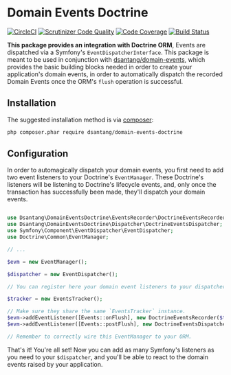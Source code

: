 # Domain Events Doctrine
[![CircleCI](https://circleci.com/gh/dsantang/domain-events-doctrine.svg?style=svg)](https://circleci.com/gh/dsantang/domain-events-doctrine)
[![Scrutinizer Code Quality](https://scrutinizer-ci.com/g/dsantang/domain-events-doctrine/badges/quality-score.png?b=master)](https://scrutinizer-ci.com/g/dsantang/domain-events-doctrine/?branch=master)
[![Code Coverage](https://scrutinizer-ci.com/g/dsantang/domain-events-doctrine/badges/coverage.png?b=master)](https://scrutinizer-ci.com/g/dsantang/domain-events-doctrine/?branch=master)
[![Build Status](https://scrutinizer-ci.com/g/dsantang/domain-events-doctrine/badges/build.png?b=master)](https://scrutinizer-ci.com/g/dsantang/domain-events-doctrine/build-status/master)

**This package provides an integration with Doctrine ORM**,
Events are dispatched via a Symfony's `EventDispatcherInterface`.
This package is meant to be used in conjunction with [dsantang/domain-events](https://github.com/dsantang/domain-events),
which provides the basic building blocks needed in order to create your application's domain events,
in order to automatically dispatch the recorded Domain Events once the ORM's `flush` operation is successful.

## Installation

The suggested installation method is via [composer](https://getcomposer.org/):

```sh
php composer.phar require dsantang/domain-events-doctrine
```

## Configuration

In order to automagically dispatch your domain events, you first need to add two event listeners to your Doctrine's `EventManager`.
These Doctrine's listeners will be listening to Doctrine's lifecycle events, and, only once the transaction has successfully been made,
they'll dispatch your domain events.

```php

use Dsantang\DomainEventsDoctrine\EventsRecorder\DoctrineEventsRecorder;
use Dsantang\DomainEventsDoctrine\Dispatcher\DoctrineEventsDispatcher;
use Symfony\Component\EventDispatcher\EventDispatcher;
use Doctrine\Common\EventManager;

// ...

$evm = new EventManager();

$dispatcher = new EventDispatcher();

// You can register here your domain event listeners to your dispatcher...

$tracker = new EventsTracker();

// Make sure they share the same `EventsTracker` instance.
$evm->addEventListener([Events::onFlush], new DoctrineEventsRecorder($tracker));
$evm->addEventListener([Events::postFlush], new DoctrineEventsDispatcher($tracker, $dispatcher));

// Remember to correctly wire this EventManager to your ORM.
```

That's it! You're all set!
Now you can add as many Symfony's listeners as you need to your `$dispatcher`,
and you'll be able to react to the domain events raised by your application.
